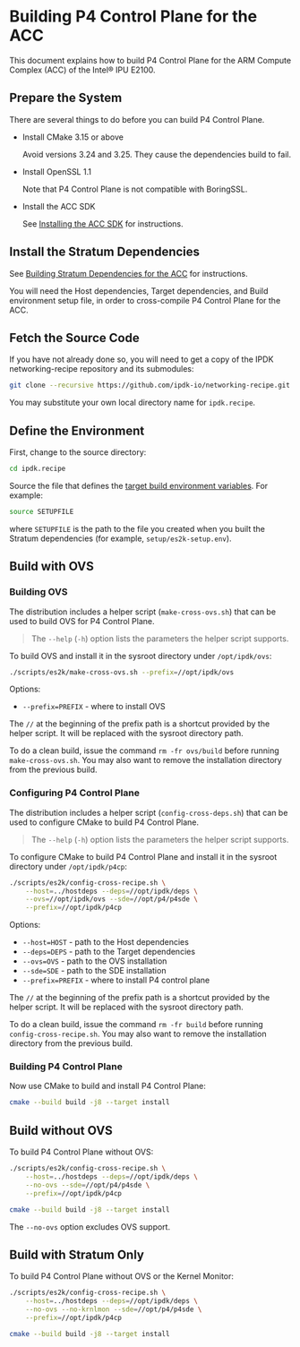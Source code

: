 # Building P4 Control Plane for the ACC

This document explains how to build P4 Control Plane for the ARM Compute
Complex (ACC) of the Intel&reg; IPU E2100.

## Prepare the System

There are several things to do before you can build P4 Control Plane.

- Install CMake 3.15 or above

  Avoid versions 3.24 and 3.25. They cause the dependencies build to fail.

- Install OpenSSL 1.1

  Note that P4 Control Plane is not compatible with BoringSSL.

- Install the ACC SDK

  See [Installing the ACC SDK](installing-acc-sdk.md) for instructions.

## Install the Stratum Dependencies

See [Building Stratum Dependencies for the ACC](/guides/deps/building-acc-stratum-deps.md)
for instructions.

You will need the Host dependencies, Target dependencies, and Build environment
setup file, in order to cross-compile P4 Control Plane for the ACC.

## Fetch the Source Code

If you have not already done so, you will need to get a copy of the IPDK
networking-recipe repository and its submodules:

```bash
git clone --recursive https://github.com/ipdk-io/networking-recipe.git ipdk.recipe
```

You may substitute your own local directory name for `ipdk.recipe`.

## Define the Environment

First, change to the source directory:

```bash
cd ipdk.recipe
```

Source the file that defines the
[target build environment variables](defining-acc-environment.md).
For example:

```bash
source SETUPFILE
```

where `SETUPFILE` is the path to the file you created when you built the
Stratum dependencies (for example, `setup/es2k-setup.env`).

## Build with OVS

### Building OVS

The distribution includes a helper script (`make-cross-ovs.sh`) that can be
used to build OVS for P4 Control Plane.

> The `--help` (`-h`) option lists the parameters the helper script supports.

To build OVS and install it in the sysroot directory under `/opt/ipdk/ovs`:

```bash
./scripts/es2k/make-cross-ovs.sh --prefix=//opt/ipdk/ovs
```

Options:

- `--prefix=PREFIX` - where to install OVS

The `//` at the beginning of the prefix path is a shortcut provided by
the helper script. It will be replaced with the sysroot directory path.

To do a clean build, issue the command `rm -fr ovs/build` before running
`make-cross-ovs.sh`. You may also want to remove the installation
directory from the previous build.

### Configuring P4 Control Plane

The distribution includes a helper script (`config-cross-deps.sh`) that
can be used to configure CMake to build P4 Control Plane.

> The `--help` (`-h`) option lists the parameters the helper script supports.

To configure CMake to build P4 Control Plane and install it in the sysroot
directory under `/opt/ipdk/p4cp`:

```bash
./scripts/es2k/config-cross-recipe.sh \
    --host=../hostdeps --deps=//opt/ipdk/deps \
    --ovs=//opt/ipdk/ovs --sde=//opt/p4/p4sde \
    --prefix=//opt/ipdk/p4cp
```

Options:

- `--host=HOST` - path to the Host dependencies
- `--deps=DEPS` - path to the Target dependencies
- `--ovs=OVS` - path to the OVS installation
- `--sde=SDE` - path to the SDE installation
- `--prefix=PREFIX` - where to install P4 control plane

The `//` at the beginning of the prefix path is a shortcut provided by
the helper script. It will be replaced with the sysroot directory path.

To do a clean build, issue the command `rm -fr build` before running
`config-cross-recipe.sh`. You may also want to remove the installation
directory from the previous build.

### Building P4 Control Plane

Now use CMake to build and install P4 Control Plane:

```bash
cmake --build build -j8 --target install
```

## Build without OVS

To build P4 Control Plane without OVS:

```bash
./scripts/es2k/config-cross-recipe.sh \
    --host=../hostdeps --deps=//opt/ipdk/deps \
    --no-ovs --sde=//opt/p4/p4sde \
    --prefix=//opt/ipdk/p4cp

cmake --build build -j8 --target install
```

The `--no-ovs` option excludes OVS support.

## Build with Stratum Only

To build P4 Control Plane without OVS or the Kernel Monitor:

```bash
./scripts/es2k/config-cross-recipe.sh \
    --host=../hostdeps --deps=//opt/ipdk/deps \
    --no-ovs --no-krnlmon --sde=//opt/p4/p4sde \
    --prefix=//opt/ipdk/p4cp

cmake --build build -j8 --target install
```
